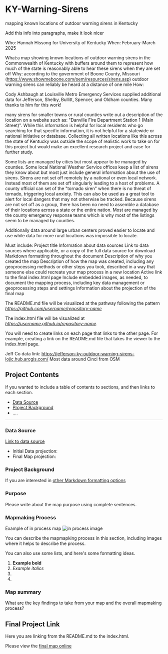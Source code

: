 # KY-Warning-Sirens
mapping known locations of outdoor warning sirens in Kentucky

Add this info into paragraphs, make it look nicer

Who: Hannah Hissong for University of Kentucky
When: February-March 2025

What:a map showing known locations of outdoor warning sirens in the Commonwealth of Kentucky with buffers around them to represent how much of the state is reasonably able to hear these sirens when they are set off
Why: according to the government of Boone County, Missouri (https://www.showmeboone.com/oem/resources/sirens.asp) outdoor warning sirens can reliably be heard at a distance of one mile
How:

Cody Ashbaugh at Louisville Metro Emergency Services supplied additional data for Jefferson, Shelby, Bullitt, Spencer, and Oldham counties. Many thanks to him for this work!

many sirens for smaller towns or rural counties write out a description of the location on a website such as: "Danville Fire Department Station 1 (Main Street)". While this information is helpful for local residents who go searching for that specific information, it is not helpful for a statewide or national initiative or database. Collecting all written locations like this across the state of Kentucky was outside the scope of realistic work to take on for this project but would make an excellent research project and case for further study.

Some lists are managed by cities but most appear to be managed by counties. Some local National Weather Service offices keep a list of sirens they know about but most just include general information about the use of sirens. Sirens are not set off remotely by a national or even local network. Instead most of them are set off singularly leading to a host of problems. A county official can set of the "tornado siren" when there is no threat of tornado, triggering local anxiety. This can also be used as a great tool to alert for local dangers that may not otherwise be tracked. Because sirens are not set off as a group, there has been no need to assemble a database of their locations across a state or the entire nation. Most are managed by the county emergency response teams which is why most of the listings seem to be managed by counties. 

Additionally data around large urban centers proved easier to locate and use while data for more rural locations was impossible to locate. 

Must include:
Project title
Information about data sources
Link to data sources where applicable, or a copy of the full data source for download
Markdown formatting throughout the document
Description of why you created the map
Description of how the map was created, including any geoprocessing methods or other steps you took, described in a way that someone else could recreate your map process in a new location
Active link to the final index.html page
Include embedded images, as needed, to document the mapping process, including key data management or geoprocessing steps and settings
Information about the projection of the final map

 The README.md file will be visualized at the pathway following the pattern *https://github.com/username/repository-name*

 The index.html file will be visualized at *https://username.github.io/repository-name*. 

 You will need to create links on each page that links to the other page. For example, creating a link on the README.md file that takes the viewer to the index.html page.

Jeff Co data link: https://jefferson-ky-outdoor-warning-sirens-lojic.hub.arcgis.com/
Most data around Cinci from OSM

## Project Contents

If you wanted to include a table of contents to sections, and then links to each section.

- [Data Source](#data-source)
- [Project Background](#project-background)
- ....

***

### Data Source

[Link to data source](https://...)

* Initial Data projection: 
* Final Map projection:

### Project Background

If you are interested in [other Markdown formatting options](https://www.markdownguide.org/basic-syntax/)

### Purpose

Please write about the map purpose using complete sentences. 

### Mapmaking Process

Example of in process map ![in process image](filepath)

You can describe the mapmapking process in this section, including images where it helps to describe the process.

You can also use some lists, and here's some formatting ideas.

1. **Example bold**
2. *Example italics*
3. 
4. 

### Map summary

What are the key findings to take from your map and the overall mapmaking process?

## Final Project Link

Here you are linking from the README.md to the index.html.

Please view the [final map online](www.github...)
